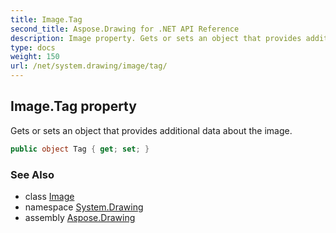 ```yaml
---
title: Image.Tag
second_title: Aspose.Drawing for .NET API Reference
description: Image property. Gets or sets an object that provides additional data about the image
type: docs
weight: 150
url: /net/system.drawing/image/tag/
---
```

## Image.Tag property

Gets or sets an object that provides additional data about the image.

```csharp
public object Tag { get; set; }
```

### See Also

* class [Image](../)
* namespace [System.Drawing](../../image/)
* assembly [Aspose.Drawing](../../../)


